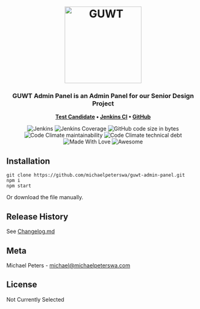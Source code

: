 <h1 align="center">
	<img
		width="200"
		alt="GUWT"
		src="https://i.imgur.com/VxWiFjF.jpeg">
</h1>
<h3 align="center">
	GUWT Admin Panel is an Admin Panel for our Senior Design Project
</h3>
<p align="center">
	<strong>
		<a href="https://gonzagatours.app">Test Candidate</a>
		•
		<a href="https://ci.gonzagatours.app">Jenkins CI</a>
		•
		<a href="https://github.com/michaelpeterswa/guwt-admin-panel">GitHub</a>
	</strong>
</p>
<p align="center">
  <img alt="Jenkins" src="https://img.shields.io/jenkins/build?jobUrl=https%3A%2F%2Fci.gonzagatours.app%2Fjob%2FGUWT%2520Admin%2520Panel%2520%28Gonzaga%2520University%2520AR%2520Walking%2520Tour%29%2F">
  <img alt="Jenkins Coverage" src="https://img.shields.io/jenkins/coverage/cobertura?jobUrl=https%3A%2F%2Fci.gonzagatours.app%2Fjob%2FGUWT%2520Admin%2520Panel%2520%28Gonzaga%2520University%2520AR%2520Walking%2520Tour%29%2F">
  <img alt="GitHub code size in bytes" src="https://img.shields.io/github/languages/code-size/michaelpeterswa/guwt-admin-panel">
  <img alt="Code Climate maintainability" src="https://img.shields.io/codeclimate/maintainability-percentage/michaelpeterswa/guwt-admin-panel">
  <img alt="Code Climate technical debt" src="https://img.shields.io/codeclimate/tech-debt/michaelpeterswa/guwt-admin-panel">
  <img alt="Made With Love" src="https://img.shields.io/badge/Made%20With-Love-orange.svg">
  <img alt="Awesome" src="https://cdn.rawgit.com/sindresorhus/awesome/d7305f38d29fed78fa85652e3a63e154dd8e8829/media/badge.svg">
</p>

## Installation

```
git clone https://github.com/michaelpeterswa/guwt-admin-panel.git
npm i
npm start
```
Or download the file manually.

## Release History

See [Changelog.md](CHANGELOG.md)

## Meta

Michael Peters - michael@michaelpeterswa.com
       
## License   

Not Currently Selected

